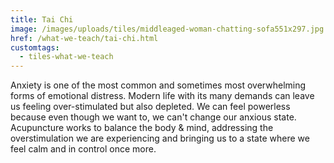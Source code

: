 ```yaml
---
title: Tai Chi
image: /images/uploads/tiles/middleaged-woman-chatting-sofa551x297.jpg
href: /what-we-teach/tai-chi.html
customtags:
  - tiles-what-we-teach
---
```

Anxiety is one of the most common and sometimes most overwhelming forms of emotional distress. Modern life with its many demands can leave us feeling over-stimulated but also depleted. We can feel powerless because even though we want to, we can't change our anxious state. Acupuncture works to balance the body & mind, addressing the overstimulation we are experiencing and bringing us to a state where we feel calm and in control once more.
